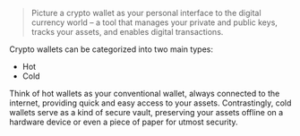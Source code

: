 > Picture a crypto wallet as your personal interface to the digital currency world – a tool that manages your private and public keys, tracks your assets, and enables digital transactions.

Crypto wallets can be categorized into two main types:

- Hot
- Cold

Think of hot wallets as your conventional wallet, always connected to the internet, providing quick and easy access to your assets. Contrastingly, cold wallets serve as a kind of secure vault, preserving your assets offline on a hardware device or even a piece of paper for utmost security.
